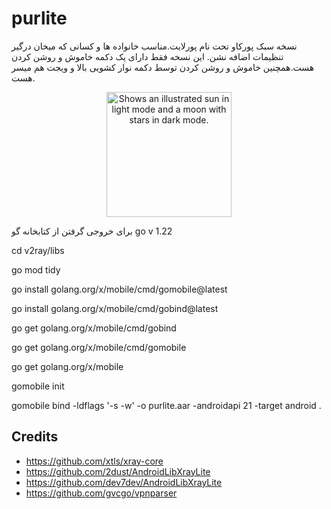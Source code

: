 # purlite
نسخه سبک پورکاو تحت نام پورلایت.مناسب خانواده ها و کسانی که میخان درگیر تنظیمات اضافه نشن.
این نسخه فقط دارای یک دکمه خاموش و روشن کردن هست.همچنین  خاموش  و روشن  کردن توسط دکمه نوار کشویی بالا و ویجت هم میسر هست.


<center>
  <picture>
   <img alt="Shows an illustrated sun in light mode and a moon with stars in dark mode." src="https://purnet.ir/vpn/lite2.png" width="200px"  >
</picture>

</center>

برای خروجی گرفتن از کتابخانه گو
go v 1.22

cd v2ray/libs

go mod tidy

go install golang.org/x/mobile/cmd/gomobile@latest

go install golang.org/x/mobile/cmd/gobind@latest

go get golang.org/x/mobile/cmd/gobind

go get golang.org/x/mobile/cmd/gomobile

go get golang.org/x/mobile

gomobile init

gomobile bind -ldflags '-s -w' -o purlite.aar -androidapi 21 -target android .



## Credits
- https://github.com/xtls/xray-core
- https://github.com/2dust/AndroidLibXrayLite
- https://github.com/dev7dev/AndroidLibXrayLite
- https://github.com/gvcgo/vpnparser


